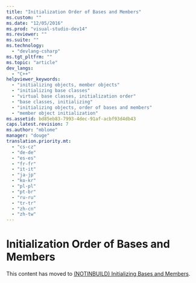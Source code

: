 ```yaml
---
title: "Initialization Order of Bases and Members"
ms.custom: ""
ms.date: "12/05/2016"
ms.prod: "visual-studio-dev14"
ms.reviewer: ""
ms.suite: ""
ms.technology: 
  - "devlang-csharp"
ms.tgt_pltfrm: ""
ms.topic: "article"
dev_langs: 
  - "C++"
helpviewer_keywords: 
  - "initializing objects, member objects"
  - "initializing base classes"
  - "virtual base classes, initialization order"
  - "base classes, initializing"
  - "initializing objects, order of bases and members"
  - "member object initialization"
ms.assetid: bd85eb83-7993-4dec-91af-acbf93d4db43
caps.latest.revision: 7
ms.author: "mblome"
manager: "douge"
translation.priority.mt: 
  - "cs-cz"
  - "de-de"
  - "es-es"
  - "fr-fr"
  - "it-it"
  - "ja-jp"
  - "ko-kr"
  - "pl-pl"
  - "pt-br"
  - "ru-ru"
  - "tr-tr"
  - "zh-cn"
  - "zh-tw"
---
```

# Initialization Order of Bases and Members
This content has moved to [(NOTINBUILD) Initializing Bases and Members](http://msdn.microsoft.com/en-us/2f71377e-2b6b-49da-9a26-18e9b40226a1).